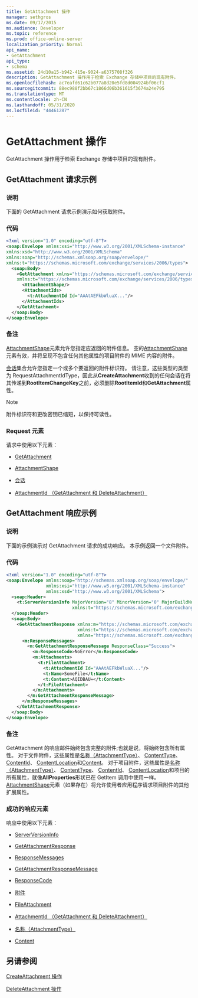 ```yaml
---
title: GetAttachment 操作
manager: sethgros
ms.date: 09/17/2015
ms.audience: Developer
ms.topic: reference
ms.prod: office-online-server
localization_priority: Normal
api_name:
- GetAttachment
api_type:
- schema
ms.assetid: 24d10a15-b942-415e-9024-a6375708f326
description: GetAttachment 操作用于检索 Exchange 存储中项目的现有附件。
ms.openlocfilehash: ac7eafd61c62b077a8d20e5fd8d004924bf06cf1
ms.sourcegitcommit: 88ec988f2bb67c1866d06b361615f3674a24e795
ms.translationtype: MT
ms.contentlocale: zh-CN
ms.lasthandoff: 05/31/2020
ms.locfileid: "44461287"
---
```

# <a name="getattachment-operation"></a>GetAttachment 操作

GetAttachment 操作用于检索 Exchange 存储中项目的现有附件。
  
## <a name="getattachment-request-example"></a>GetAttachment 请求示例

### <a name="description"></a>说明

下面的 GetAttachment 请求示例演示如何获取附件。
  
### <a name="code"></a>代码

```XML
<?xml version="1.0" encoding="utf-8"?>
<soap:Envelope xmlns:xsi="http://www.w3.org/2001/XMLSchema-instance"
xmlns:xsd="http://www.w3.org/2001/XMLSchema"
xmlns:soap="http://schemas.xmlsoap.org/soap/envelope/"
xmlns:t="https://schemas.microsoft.com/exchange/services/2006/types">
  <soap:Body>
    <GetAttachment xmlns="https://schemas.microsoft.com/exchange/services/2006/messages"
    xmlns:t="https://schemas.microsoft.com/exchange/services/2006/types">
      <AttachmentShape/>
      <AttachmentIds>
        <t:AttachmentId Id="AAAtAEFkbWluaX..."/>
      </AttachmentIds>
    </GetAttachment>
  </soap:Body>
</soap:Envelope>
```

### <a name="comments"></a>备注

[AttachmentShape](attachmentshape.md)元素允许您指定应返回的附件信息。 空的[AttachmentShape](attachmentshape.md)元素有效，并将呈现不包含任何其他属性的项目附件的 MIME 内容的附件。 
  
[会话](attachmentids.md)集合允许您指定一个或多个要返回的附件标识符。 请注意，这些类型的类型为 RequestAttachmentIdType，因此从**CreateAttachment**收到的任何会话在将其传递到**RootItemChangeKey**之前，必须删除**RootItemId**和**GetAttachment**属性。
  
> [!NOTE]
> 附件标识符和更改密钥已缩短，以保持可读性。 
  
### <a name="request-elements"></a>Request 元素

请求中使用以下元素：
  
- [GetAttachment](getattachment.md)
    
- [AttachmentShape](attachmentshape.md)
    
- [会话](attachmentids.md)
    
- [AttachmentId （GetAttachment 和 DeleteAttachment）](attachmentid-getattachment-and-deleteattachment.md)
    
## <a name="getattachment-response-example"></a>GetAttachment 响应示例

### <a name="description"></a>说明

下面的示例演示对 GetAttachment 请求的成功响应。 本示例返回一个文件附件。
  
### <a name="code"></a>代码

```XML
<?xml version="1.0" encoding="utf-8"?>
<soap:Envelope xmlns:soap="http://schemas.xmlsoap.org/soap/envelope/" 
               xmlns:xsi="http://www.w3.org/2001/XMLSchema-instance" 
               xmlns:xsd="http://www.w3.org/2001/XMLSchema">
  <soap:Header>
    <t:ServerVersionInfo MajorVersion="8" MinorVersion="0" MajorBuildNumber="662" MinorBuildNumber="0" 
                         xmlns:t="https://schemas.microsoft.com/exchange/services/2006/types"/>
  </soap:Header>
  <soap:Body>
    <GetAttachmentResponse xmlns:m="https://schemas.microsoft.com/exchange/services/2006/messages" 
                           xmlns:t="https://schemas.microsoft.com/exchange/services/2006/types" 
                           xmlns="https://schemas.microsoft.com/exchange/services/2006/messages">
      <m:ResponseMessages>
        <m:GetAttachmentResponseMessage ResponseClass="Success">
          <m:ResponseCode>NoError</m:ResponseCode>
          <m:Attachments>
            <t:FileAttachment>
              <t:AttachmentId Id="AAAtAEFkbWluaX..."/>
              <t:Name>SomeFile</t:Name>
              <t:Content>AQIDBAU=</t:Content>
            </t:FileAttachment>
          </m:Attachments>
        </m:GetAttachmentResponseMessage>
      </m:ResponseMessages>
    </GetAttachmentResponse>
  </soap:Body>
</soap:Envelope>
```

### <a name="comments"></a>备注

GetAttachment 的响应邮件始终包含完整的附件;也就是说，将始终包含所有属性。 对于文件附件，这些属性是[名称（AttachmentType）](name-attachmenttype.md)、 [ContentType](contenttype.md)、 [ContentId](contentid.md)、 [ContentLocation](contentlocation.md)和[Content](content.md)。 对于项目附件，这些属性是[名称（AttachmentType）](name-attachmenttype.md)、 [ContentType](contenttype.md)、 [ContentId](contentid.md)、 [ContentLocation](contentlocation.md)和项目的所有属性，就像**AllProperties**形状已在 GetItem 调用中使用一样。 [AttachmentShape](attachmentshape.md)元素（如果存在）将允许使用者应用程序请求项目附件的其他扩展属性。 
  
### <a name="successful-response-elements"></a>成功的响应元素

响应中使用以下元素：
  
- [ServerVersionInfo](serverversioninfo.md)
    
- [GetAttachmentResponse](getattachmentresponse.md)
    
- [ResponseMessages](responsemessages.md)
    
- [GetAttachmentResponseMessage](getattachmentresponsemessage.md)
    
- [ResponseCode](responsecode.md)
    
- [附件](attachments-ex15websvcsotherref.md)
    
- [FileAttachment](fileattachment.md)
    
- [AttachmentId （GetAttachment 和 DeleteAttachment）](attachmentid-getattachment-and-deleteattachment.md)
    
- [名称（AttachmentType）](name-attachmenttype.md)
    
- [Content](content.md)
    
## <a name="see-also"></a>另请参阅



[CreateAttachment 操作](createattachment-operation.md)
  
[DeleteAttachment 操作](deleteattachment-operation.md)

